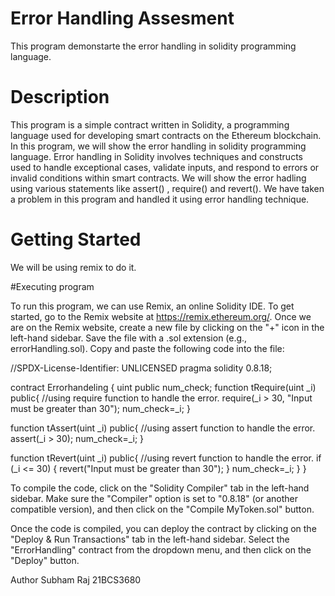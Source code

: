 # Error Handling Assesment

This program demonstarte the error handling in solidity programming language.

# Description

This program is a simple contract written in Solidity, a programming language used for developing smart contracts on the Ethereum blockchain. In this program, we will show the error handling in solidity programming language. Error handling in Solidity involves techniques and constructs used to handle exceptional cases, validate inputs, and respond to errors or invalid conditions within smart contracts. We will show the error hadling using various statements like assert() , require() and revert(). We have taken a problem in this program and handled it using error handling technique.

# Getting Started

We will be using remix to do it.

#Executing program

To run this program, we can use Remix, an online Solidity IDE. To get started, go to the Remix website at https://remix.ethereum.org/. Once we are on the Remix website, create a new file by clicking on the "+" icon in the left-hand sidebar. Save the file with a .sol extension (e.g., errorHandling.sol). Copy and paste the following code into the file:

//SPDX-License-Identifier: UNLICENSED pragma solidity 0.8.18;

contract Errorhandeling { uint public num_check; function tRequire(uint _i) public{ //using require function to handle the error. require(_i > 30, "Input must be greater than 30"); num_check=_i; }

function tAssert(uint _i) public{ //using assert function to handle the error. assert(_i > 30); num_check=_i; }

function tRevert(uint _i) public{ //using revert function to handle the error. if (_i <= 30) { revert("Input must be greater than 30"); } num_check=_i; } }

To compile the code, click on the "Solidity Compiler" tab in the left-hand sidebar. Make sure the "Compiler" option is set to "0.8.18" (or another compatible version), and then click on the "Compile MyToken.sol" button.

Once the code is compiled, you can deploy the contract by clicking on the "Deploy & Run Transactions" tab in the left-hand sidebar. Select the "ErrorHandling" contract from the dropdown menu, and then click on the "Deploy" button.

Author Subham Raj 21BCS3680
